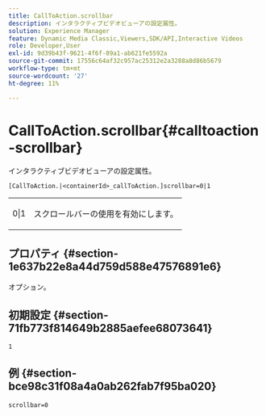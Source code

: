 ```yaml
---
title: CallToAction.scrollbar
description: インタラクティブビデオビューアの設定属性。
solution: Experience Manager
feature: Dynamic Media Classic,Viewers,SDK/API,Interactive Videos
role: Developer,User
exl-id: 9d39b43f-9621-4f6f-89a1-ab621fe5592a
source-git-commit: 17556c64af32c957ac25312e2a3288a8d86b5679
workflow-type: tm+mt
source-wordcount: '27'
ht-degree: 11%

---
```


# CallToAction.scrollbar{#calltoaction-scrollbar}

インタラクティブビデオビューアの設定属性。

`[CallToAction.|<containerId>_callToAction.]scrollbar=0|1`

<table id="table_441553CD34C94A58A9D7CBF772DEDDB6"> 
 <tbody> 
  <tr> 
   <td colname="col1"> <p> <span class="codeph"> 0|1</span> </p> </td> 
   <td colname="col2"> <p> スクロールバーの使用を有効にします。 </p> </td> 
  </tr> 
 </tbody> 
</table>

## プロパティ {#section-1e637b22e8a44d759d588e47576891e6}

オプション。

## 初期設定 {#section-71fb773f814649b2885aefee68073641}

`1`

## 例 {#section-bce98c31f08a4a0ab262fab7f95ba020}

```
scrollbar=0
```
